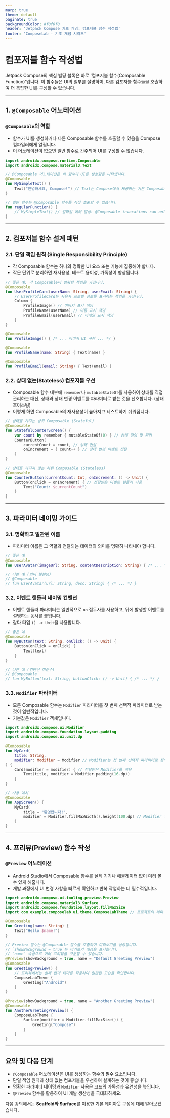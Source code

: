 ```yaml
---
marp: true
theme: default
paginate: true
backgroundColor: #f0f0f0
header: 'Jetpack Compose 기초 개념: 컴포저블 함수 작성법'
footer: 'ComposeLab - 기초 개념 시리즈'
---
```


# 컴포저블 함수 작성법

Jetpack Compose의 핵심 빌딩 블록은 바로 '컴포저블 함수(Composable Function)'입니다. 이 함수들은 UI의 일부를 설명하며, 다른 컴포저블 함수들을 호출하여 더 복잡한 UI를 구성할 수 있습니다.

---

## 1. `@Composable` 어노테이션

### `@Composable`의 역할
- 함수가 UI를 생성하거나 다른 Composable 함수를 호출할 수 있음을 Compose 컴파일러에게 알립니다.
- 이 어노테이션이 없으면 일반 함수로 간주되어 UI를 구성할 수 없습니다.

```kotlin
import androidx.compose.runtime.Composable
import androidx.compose.material3.Text

// @Composable 어노테이션은 이 함수가 UI를 생성함을 나타냅니다.
@Composable
fun MySimpleText() {
    Text("안녕하세요, Compose!") // Text는 Compose에서 제공하는 기본 Composable입니다.
}

// 일반 함수는 @Composable 함수를 직접 호출할 수 없습니다.
fun regularFunction() {
    // MySimpleText() // 컴파일 에러 발생: @Composable invocations can only happen from the context of a @Composable function
}
```

---

## 2. 컴포저블 함수 설계 패턴

### 2.1. 단일 책임 원칙 (Single Responsibility Principle)
- 각 Composable 함수는 하나의 명확한 UI 요소 또는 기능에 집중해야 합니다.
- 작은 단위로 분리하면 재사용성, 테스트 용이성, 가독성이 향상됩니다.

```kotlin
// 좋은 예: 각 Composable이 명확한 책임을 가집니다.
@Composable
fun UserProfileCard(userName: String, userEmail: String) {
    // UserProfileCard는 사용자 프로필 정보를 표시하는 책임을 가집니다.
    Column {
        ProfileImage() // 이미지 표시 책임
        ProfileName(userName) // 이름 표시 책임
        ProfileEmail(userEmail) // 이메일 표시 책임
    }
}

@Composable
fun ProfileImage() { /* ... 이미지 UI 구현 ... */ }

@Composable
fun ProfileName(name: String) { Text(name) }

@Composable
fun ProfileEmail(email: String) { Text(email) }
```

### 2.2. 상태 없는(Stateless) 컴포저블 우선

- Composable 함수 내부에 `remember`나 `mutableStateOf`를 사용하여 상태를 직접 관리하는 대신, 상태와 상태 변경 이벤트를 파라미터로 받는 것을 선호합니다. (상태 호이스팅)
- 이렇게 하면 Composable의 재사용성이 높아지고 테스트하기 쉬워집니다.

```kotlin
// 상태를 가지는 상위 Composable (Stateful)
@Composable
fun StatefulCounterScreen() {
    var count by remember { mutableStateOf(0) } // 상태 정의 및 관리
    CounterButton(
        currentCount = count, // 상태 전달
        onIncrement = { count++ } // 상태 변경 이벤트 전달
    )
}

// 상태를 가지지 않는 하위 Composable (Stateless)
@Composable
fun CounterButton(currentCount: Int, onIncrement: () -> Unit) {
    Button(onClick = onIncrement) { // 전달받은 이벤트 핸들러 사용
        Text("Count: $currentCount")
    }
}
```

---

## 3. 파라미터 네이밍 가이드

### 3.1. 명확하고 일관된 이름
- 파라미터 이름은 그 역할과 전달되는 데이터의 의미를 명확히 나타내야 합니다.

```kotlin
// 좋은 예
@Composable
fun UserAvatar(imageUrl: String, contentDescription: String) { /* ... */ }

// 나쁜 예 (의미 불분명)
// @Composable
// fun UserAvatar(url: String, desc: String) { /* ... */ }
```

### 3.2. 이벤트 핸들러 네이밍 컨벤션
- 이벤트 핸들러 파라미터는 일반적으로 `on` 접두사를 사용하고, 뒤에 발생할 이벤트를 설명하는 동사를 붙입니다.
- 람다 타입 `() -> Unit`을 사용합니다.

```kotlin
// 좋은 예
@Composable
fun MyButton(text: String, onClick: () -> Unit) {
    Button(onClick = onClick) {
        Text(text)
    }
}

// 나쁜 예 (컨벤션 미준수)
// @Composable
// fun MyButton(text: String, buttonClick: () -> Unit) { /* ... */ }
```

### 3.3. `Modifier` 파라미터
- 모든 Composable 함수는 `Modifier` 파라미터를 첫 번째 선택적 파라미터로 받는 것이 일반적입니다.
- 기본값은 `Modifier` 객체입니다.

```kotlin
import androidx.compose.ui.Modifier
import androidx.compose.foundation.layout.padding
import androidx.compose.ui.unit.dp

@Composable
fun MyCard(
    title: String,
    modifier: Modifier = Modifier // Modifier는 첫 번째 선택적 파라미터로 정의
) {
    Card(modifier = modifier) { // 전달받은 Modifier를 적용
        Text(title, modifier = Modifier.padding(16.dp))
    }
}

// 사용 예시
@Composable
fun AppScreen() {
    MyCard(
        title = "환영합니다!",
        modifier = Modifier.fillMaxWidth().height(100.dp) // Modifier 체이닝으로 다양한 속성 적용
    )
}
```

---

## 4. 프리뷰(Preview) 함수 작성

### `@Preview` 어노테이션
- Android Studio에서 Composable 함수를 실제 기기나 에뮬레이터 없이 미리 볼 수 있게 해줍니다.
- 개발 과정에서 UI 변경 사항을 빠르게 확인하고 반복 작업하는 데 필수적입니다.

```kotlin
import androidx.compose.ui.tooling.preview.Preview
import androidx.compose.material3.Surface
import androidx.compose.foundation.layout.fillMaxSize
import com.example.composelab.ui.theme.ComposeLabTheme // 프로젝트의 테마 import

@Composable
fun Greeting(name: String) {
    Text("Hello $name!")
}

// Preview 함수는 @Composable 함수를 호출하여 미리보기를 생성합니다.
// `showBackground = true`는 미리보기 배경을 표시합니다.
// `name` 속성으로 여러 프리뷰를 구분할 수 있습니다.
@Preview(showBackground = true, name = "Default Greeting Preview")
@Composable
fun GreetingPreview() {
    // 프리뷰에서는 실제 앱의 테마를 적용하여 일관된 모습을 확인합니다.
    ComposeLabTheme {
        Greeting("Android")
    }
}

@Preview(showBackground = true, name = "Another Greeting Preview")
@Composable
fun AnotherGreetingPreview() {
    ComposeLabTheme {
        Surface(modifier = Modifier.fillMaxSize()) {
            Greeting("Compose")
        }
    }
}
```

---

## 요약 및 다음 단계

- `@Composable` 어노테이션은 UI를 생성하는 함수의 필수 요소입니다.
- 단일 책임 원칙과 상태 없는 컴포저블을 우선하여 설계하는 것이 좋습니다.
- 명확한 파라미터 네이밍과 `Modifier` 사용은 코드의 가독성과 유연성을 높입니다.
- `@Preview` 함수를 활용하여 UI 개발 생산성을 극대화하세요.

다음 강의에서는 **Scaffold와 Surface**를 이용한 기본 레이아웃 구성에 대해 알아보겠습니다.
